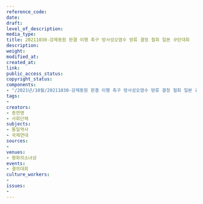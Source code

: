 ```yaml
---
reference_code: 
date: 
draft: 
level_of_description: 
media_type: 
title: 20211030-강제동원 판결 이행 촉구 방사성오염수 방류 결정 철회 일본 규탄대회
description: 
weight: 
modified_at: 
created_at: 
link: 
public_access_status: 
copyright_status: 
components:
- "/2021년/10월/20211030-강제동원 판결 이행 촉구 방사성오염수 방류 결정 철회 일본 규탄대회/_1DX0714.jpg"
tags:
- 
creators:
- 총연맹
- 사회단체
subjects:
- 통일역사
- 국제연대
sources:
- 
venues:
- 평화의소녀상
events:
- 결의대회
culture_workers:
- 
issues:
- 
---
```

